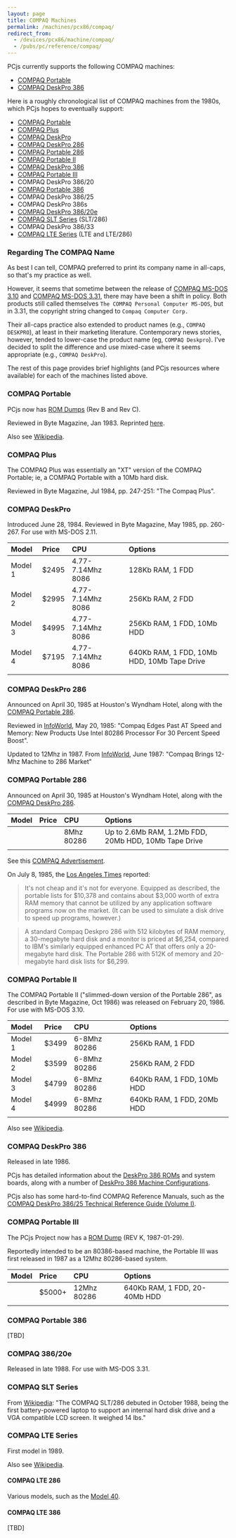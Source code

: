 ```yaml
---
layout: page
title: COMPAQ Machines
permalink: /machines/pcx86/compaq/
redirect_from:
  - /devices/pcx86/machine/compaq/
  - /pubs/pc/reference/compaq/
---
```


PCjs currently supports the following COMPAQ machines:

  - [COMPAQ Portable](portable/vdu/)
  - [COMPAQ DeskPro 386](deskpro386/)

Here is a roughly chronological list of COMPAQ machines from the 1980s, which PCjs hopes to eventually support:

  - [COMPAQ Portable](#compaq-portable)
  - [COMPAQ Plus](#compaq-plus)
  - [COMPAQ DeskPro](#compaq-deskpro)
  - [COMPAQ DeskPro 286](#compaq-deskpro-286)
  - [COMPAQ Portable 286](#compaq-portable-286)
  - [COMPAQ Portable II](#compaq-portable-ii)
  - [COMPAQ DeskPro 386](#compaq-deskpro-386)
  - [COMPAQ Portable III](#compaq-portable-iii)
  - COMPAQ DeskPro 386/20
  - [COMPAQ Portable 386](#compaq-portable-386)
  - COMPAQ DeskPro 386/25
  - COMPAQ DeskPro 386s
  - [COMPAQ DeskPro 386/20e](#compaq-38620e)
  - [COMPAQ SLT Series](#compaq-slt-series) (SLT/286)
  - COMPAQ DeskPro 386/33
  - [COMPAQ LTE Series](#compaq-lte-series) (LTE and LTE/286)

### Regarding The COMPAQ Name

As best I can tell, COMPAQ preferred to print its company name in all-caps, so that's my practice as well.

However, it seems that sometime between the release of [COMPAQ MS-DOS 3.10](/software/pcx86/sys/dos/compaq/3.10/) and
[COMPAQ MS-DOS 3.31](/software/pcx86/sys/dos/compaq/3.31/), there may have been a shift in policy.  Both products still
called themselves `The COMPAQ Personal Computer MS-DOS`, but in 3.31, the copyright string changed to
`Compaq Computer Corp.`

Their all-caps practice also extended to product names (e.g., `COMPAQ DESKPRO`), at least in their marketing literature.
Contemporary news stories, however, tended to lower-case the product name (eg, `COMPAQ Deskpro`).  I've decided to
split the difference and use mixed-case where it seems appropriate (e.g., `COMPAQ DeskPro`).

The rest of this page provides brief highlights (and PCjs resources where available) for each of the machines listed above.

### COMPAQ Portable

PCjs now has [ROM Dumps](/machines/pcx86/compaq/portable/rom/) (Rev B and Rev C).

Reviewed in Byte Magazine, Jan 1983.  Reprinted [here](http://blog.modernmechanix.com/byte-reviews-the-compaq-first-pc-clone/).

Also see [Wikipedia](https://en.wikipedia.org/wiki/Compaq_Portable).

### COMPAQ Plus

The COMPAQ Plus was essentially an "XT" version of the COMPAQ Portable; ie, a COMPAQ Portable with a 10Mb hard disk.

Reviewed in Byte Magazine, Jul 1984, pp. 247-251: "The Compaq Plus".

### COMPAQ DeskPro

Introduced June 28, 1984.  Reviewed in Byte Magazine, May 1985, pp. 260-267.  For use with MS-DOS 2.11.

**Model** | **Price** | **CPU**           | **Options**
:-------- | :-------- | :---------------- | :------------------------------------------
Model 1   | $2495     | 4.77-7.14Mhz 8086 | 128Kb RAM, 1 FDD
Model 2   | $2995     | 4.77-7.14Mhz 8086 | 256Kb RAM, 2 FDD
Model 3   | $4995     | 4.77-7.14Mhz 8086 | 256Kb RAM, 1 FDD, 10Mb HDD
Model 4   | $7195     | 4.77-7.14Mhz 8086 | 640Kb RAM, 1 FDD, 10Mb HDD, 10Mb Tape Drive
          |           |                   |

### COMPAQ DeskPro 286

Announced on April 30, 1985 at Houston's Wyndham Hotel, along with the [COMPAQ Portable 286](#compaq-portable-286).

Reviewed in [InfoWorld](https://books.google.com/books?id=2i4EAAAAMBAJ&lpg=PA15&dq=infoworld%20compaq%20deskpro%201985&pg=PA15#v=onepage&q&f=false),
May 20, 1985: "Compaq Edges Past AT Speed and Memory: New Products Use Intel 80286 Processor For 30 Percent Speed Boost".

Updated to 12Mhz in 1987.
From [InfoWorld](https://books.google.com/books?id=yzAEAAAAMBAJ&lpg=PA56&ots=jBzxR3wcps&dq=%22compaq%20deskpro%20286%22&pg=PA56#v=onepage&q&f=false),
June 1987: "Compaq Brings 12-Mhz Machine to 286 Market"

### COMPAQ Portable 286

Announced on April 30, 1985 at Houston's Wyndham Hotel, along with the [COMPAQ DeskPro 286](#compaq-deskpro-286).

**Model** | **Price** | **CPU**           | **Options**
:-------- | :-------- | :---------------- | :----------------------------------------------------
          |           | 8Mhz 80286        | Up to 2.6Mb RAM, 1.2Mb FDD, 20Mb HDD, 10Mb Tape Drive
          |           |                   |
 
See this [COMPAQ Advertisement](http://www.computerhistory.org/revolution/mobile-computing/18/343/1658).

On July 8, 1985, the [Los Angeles Times](http://articles.latimes.com/1985-07-08/business/fi-9857_1_hard-disk-drive)
reported:

>It's not cheap and it's not for everyone. Equipped as described, the portable lists for $10,378 and contains
about $3,000 worth of extra RAM memory that cannot be utilized by any application software programs now on the market.
(It can be used to simulate a disk drive to speed up programs, however.)

>A standard Compaq Deskpro 286 with 512 kilobytes of RAM memory, a 30-megabyte hard disk and a monitor is priced
at $6,254, compared to IBM's similarly equipped enhanced PC AT that offers only a 20-megabyte hard disk. The Portable
286 with 512K of memory and 20-megabyte hard disk lists for $6,299.

### COMPAQ Portable II

The COMPAQ Portable II ("slimmed-down version of the Portable 286", as described in Byte Magazine, Oct 1986) was
released on February 20, 1986.  For use with MS-DOS 3.10. 

**Model** | **Price** | **CPU**           | **Options**
:-------- | :-------- | :---------------- | :------------------------------------------
Model 1   | $3499     | 6-8Mhz 80286      | 256Kb RAM, 1 FDD
Model 2   | $3599     | 6-8Mhz 80286      | 256Kb RAM, 2 FDD
Model 3   | $4799     | 6-8Mhz 80286      | 640Kb RAM, 1 FDD, 10Mb HDD
Model 4   | $4999     | 6-8Mhz 80286      | 640Kb RAM, 1 FDD, 20Mb HDD
          |           |                   |

Also see [Wikipedia](https://en.wikipedia.org/wiki/Compaq_Portable_II).

### COMPAQ DeskPro 386

Released in late 1986.

PCjs has detailed information about the [DeskPro 386 ROMs](/machines/pcx86/compaq/deskpro386/rom/) and system boards,
along with a number of [DeskPro 386 Machine Configurations](/machines/pcx86/compaq/deskpro386/).

PCjs also has some hard-to-find COMPAQ Reference Manuals, such as the
[COMPAQ DeskPro 386/25 Technical Reference Guide (Volume I)](/machines/pcx86/compaq/deskpro386/#documents).

### COMPAQ Portable III

The PCjs Project now has a [ROM Dump](/machines/pcx86/compaq/portable3/rom/) (REV K, 1987-01-29).

Reportedly intended to be an 80386-based machine, the Portable III was first released in 1987 as a 12Mhz
80286-based system.

**Model** | **Price** | **CPU**           | **Options**
:-------- | :-------- | :---------------- | :----------------------------
          | $5000+    | 12Mhz 80286       | 640Kb RAM, 1 FDD, 20-40Mb HDD
          |           |                   |

### COMPAQ Portable 386

[TBD]

### COMPAQ 386/20e

Released in late 1988.  For use with MS-DOS 3.31.

### COMPAQ SLT Series

From [Wikipedia](https://en.wikipedia.org/wiki/History_of_laptops#Compaq_SLT.2F286): "The COMPAQ SLT/286 debuted
in October 1988, being the first battery-powered laptop to support an internal hard disk drive and a VGA compatible
LCD screen. It weighed 14 lbs."

### COMPAQ LTE Series

First model in 1989.

Also see [Wikipedia](https://en.wikipedia.org/wiki/Compaq_LTE).

#### COMPAQ LTE 286

Various models, such as the [Model 40](http://www.overclockers.com/compaq-lte-286-model-40/).

#### COMPAQ LTE 386

[TBD]
